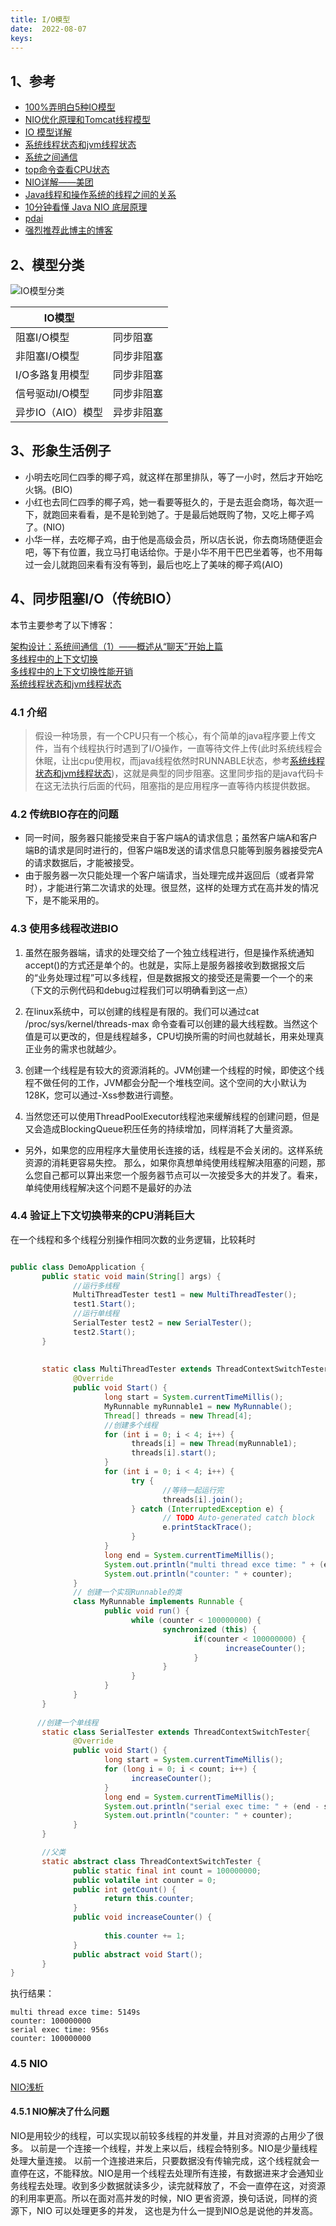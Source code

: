 ```yaml
---
title: I/O模型
date:  2022-08-07
keys:
---
```


## 1、参考

- [100%弄明白5种IO模型](https://zhuanlan.zhihu.com/p/115912936)  
- [NIO优化原理和Tomcat线程模型](https://segmentfault.com/a/1190000024540660)  
- [IO 模型详解](https://www.51cto.com/article/693213.html)
- [系统线程状态和jvm线程状态](https://cloud.tencent.com/developer/article/1517734)
- [系统之间通信](https://blog.csdn.net/yinwenjie/article/details/48274255)
- [top命令查看CPU状态](https://www.cnblogs.com/ggjucheng/archive/2012/01/08/2316399.html)
- [NIO详解——美团](https://tech.meituan.com/2016/11/04/nio.html)
- [Java线程和操作系统的线程之间的关系](https://www.geeksforgeeks.org/difference-between-java-threads-and-os-threads/)
- [10分钟看懂 Java NIO 底层原理](https://cloud.tencent.com/developer/article/1739347)
- [pdai](https://pdai.tech/md/java/io/java-io-nio-select-epoll.html)
- [强烈推荐此博主的博客](https://blog.csdn.net/yinwenjie/category_5819837.html?spm=1001.2014.3001.5515)

## 2、模型分类

![IO模型分类](https://afatpig.oss-cn-chengdu.aliyuncs.com/blog/20220808093204.png)

|IO模型||
|-----------|----------|
| 阻塞I/O模型 | 同步阻塞   |
| 非阻塞I/O模型 | 同步非阻塞 |
| I/O多路复用模型 | 同步非阻塞 |
| 信号驱动I/O模型 | 同步非阻塞 |
| 异步IO（AIO）模型 | 异步非阻塞 |  

## 3、形象生活例子

- 小明去吃同仁四季的椰子鸡，就这样在那里排队，等了一小时，然后才开始吃火锅。(BIO)  
- 小红也去同仁四季的椰子鸡，她一看要等挺久的，于是去逛会商场，每次逛一下，就跑回来看看，是不是轮到她了。于是最后她既购了物，又吃上椰子鸡了。(NIO)  
- 小华一样，去吃椰子鸡，由于他是高级会员，所以店长说，你去商场随便逛会吧，等下有位置，我立马打电话给你。于是小华不用干巴巴坐着等，也不用每过一会儿就跑回来看有没有等到，最后也吃上了美味的椰子鸡(AIO)  

## 4、同步阻塞I/O（传统BIO）

本节主要参考了以下博客：

[架构设计：系统间通信（1）——概述从“聊天”开始上篇](https://blog.csdn.net/yinwenjie/article/details/48274255)  
[多线程中的上下文切换](https://cloud.tencent.com/developer/article/1752788)  
[多线程中的上下文切换性能开销](https://zhuanlan.zhihu.com/p/79772089)  
[系统线程状态和jvm线程状态](https://cloud.tencent.com/developer/article/1517734)

### 4.1 介绍

> 假设一种场景，有一个CPU只有一个核心，有个简单的java程序要上传文件，当有个线程执行时遇到了I/O操作，一直等待文件上传(此时系统线程会休眠，让出cpu使用权，而java线程依然时RUNNABLE状态，参考[系统线程状态和jvm线程状态](https://cloud.tencent.com/developer/article/1517734))，这就是典型的同步阻塞。这里同步指的是java代码卡在这无法执行后面的代码，阻塞指的是应用程序一直等待内核提供数据。

### 4.2 传统BIO存在的问题

- 同一时间，服务器只能接受来自于客户端A的请求信息；虽然客户端A和客户端B的请求是同时进行的，但客户端B发送的请求信息只能等到服务器接受完A的请求数据后，才能被接受。
- 由于服务器一次只能处理一个客户端请求，当处理完成并返回后（或者异常时），才能进行第二次请求的处理。很显然，这样的处理方式在高并发的情况下，是不能采用的。

### 4.3 使用多线程改进BIO

1. 虽然在服务器端，请求的处理交给了一个独立线程进行，但是操作系统通知accept()的方式还是单个的。也就是，实际上是服务器接收到数据报文后的“业务处理过程”可以多线程，但是数据报文的接受还是需要一个一个的来（下文的示例代码和debug过程我们可以明确看到这一点）

2. 在linux系统中，可以创建的线程是有限的。我们可以通过cat /proc/sys/kernel/threads-max 命令查看可以创建的最大线程数。当然这个值是可以更改的，但是线程越多，CPU切换所需的时间也就越长，用来处理真正业务的需求也就越少。

3. 创建一个线程是有较大的资源消耗的。JVM创建一个线程的时候，即使这个线程不做任何的工作，JVM都会分配一个堆栈空间。这个空间的大小默认为128K，您可以通过-Xss参数进行调整。

4. 当然您还可以使用ThreadPoolExecutor线程池来缓解线程的创建问题，但是又会造成BlockingQueue积压任务的持续增加，同样消耗了大量资源。

- 另外，如果您的应用程序大量使用长连接的话，线程是不会关闭的。这样系统资源的消耗更容易失控。
那么，如果你真想单纯使用线程解决阻塞的问题，那么您自己都可以算出来您一个服务器节点可以一次接受多大的并发了。看来，单纯使用线程解决这个问题不是最好的办法

### 4.4 验证上下文切换带来的CPU消耗巨大

在一个线程和多个线程分别操作相同次数的业务逻辑，比较耗时

```java

public class DemoApplication {
       public static void main(String[] args) {
              //运行多线程
              MultiThreadTester test1 = new MultiThreadTester();
              test1.Start();
              //运行单线程
              SerialTester test2 = new SerialTester();
              test2.Start();
       }
       
       
       static class MultiThreadTester extends ThreadContextSwitchTester {
              @Override
              public void Start() {
                     long start = System.currentTimeMillis();
                     MyRunnable myRunnable1 = new MyRunnable();
                     Thread[] threads = new Thread[4];
                     //创建多个线程
                     for (int i = 0; i < 4; i++) {
                           threads[i] = new Thread(myRunnable1);
                           threads[i].start();
                     }
                     for (int i = 0; i < 4; i++) {
                           try {
                                  //等待一起运行完
                                  threads[i].join();
                           } catch (InterruptedException e) {
                                  // TODO Auto-generated catch block
                                  e.printStackTrace();
                           }
                     }
                     long end = System.currentTimeMillis();
                     System.out.println("multi thread exce time: " + (end - start) + "s");
                     System.out.println("counter: " + counter);
              }
              // 创建一个实现Runnable的类
              class MyRunnable implements Runnable {
                     public void run() {
                           while (counter < 100000000) {
                                  synchronized (this) {
                                         if(counter < 100000000) {
                                                increaseCounter();
                                         }
                                  }
                           }
                     }
              }
       }
       
      //创建一个单线程
       static class SerialTester extends ThreadContextSwitchTester{
              @Override
              public void Start() {
                     long start = System.currentTimeMillis();
                     for (long i = 0; i < count; i++) {
                           increaseCounter();
                     }
                     long end = System.currentTimeMillis();
                     System.out.println("serial exec time: " + (end - start) + "s");
                     System.out.println("counter: " + counter);
              }
       }

       //父类
       static abstract class ThreadContextSwitchTester {
              public static final int count = 100000000;
              public volatile int counter = 0;
              public int getCount() {
                     return this.counter;
              }
              public void increaseCounter() {
                     
                     this.counter += 1;
              }
              public abstract void Start();
       }
}
```

执行结果：

```shell
multi thread exce time: 5149s
counter: 100000000
serial exec time: 956s
counter: 100000000
```

### 4.5 NIO

[NIO浅析](https://tech.meituan.com/2016/11/04/nio.html)

#### 4.5.1 NIO解决了什么问题

NIO是用较少的线程，可以实现以前较多线程的并发量，并且对资源的占用少了很多。
以前是一个连接一个线程，并发上来以后，线程会特别多。NIO是少量线程处理大量连接。
以前一个连接进来后，只要数据没有传输完成，这个线程就会一直停在这，不能释放。NIO是用一个线程去处理所有连接，有数据进来才会通知业务线程去处理。收到多少数据就读多少，读完就释放了，不会一直停在这，对资源的利用率更高。所以在面对高并发的时候，NIO 更省资源，换句话说，同样的资源下，NIO 可以处理更多的并发， 这也是为什么一提到NIO总是说他的并发高。
